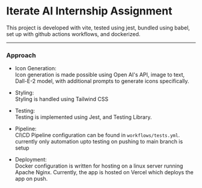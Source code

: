 # Iterate AI Internship Assignment

This project is developed with vite, tested using jest, bundled using babel, set up with github actions workflows, and dockerized.

---
### Approach
- Icon Generation:\
Icon generation is made possible using Open AI's API, image to text, Dall-E-2 model, with additional prompts to generate icons specifically.

- Styling:\
Styling is handled using Tailwind CSS

- Testing:\
Testing is implemented using Jest, and Testing Library.

- Pipeline:\
CI\CD Pipeline configuration can be found in `workflows/tests.yml`. currently only automation upto testing on pushing to main branch is setup

- Deployment:\
Docker configuration is written for hosting on a linux server running Apache Nginx. Currently, the app is hosted on Vercel which deploys the app on push.
